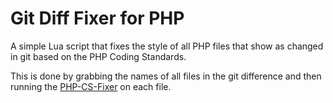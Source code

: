 # Git Diff Fixer for PHP 

A simple Lua script that fixes the style of all PHP files that show as changed in git based on the PHP Coding Standards.

This is done by grabbing the names of all files in the git difference and then running the [PHP-CS-Fixer](https://github.com/FriendsOfPHP/PHP-CS-Fixer)
on each file. 
